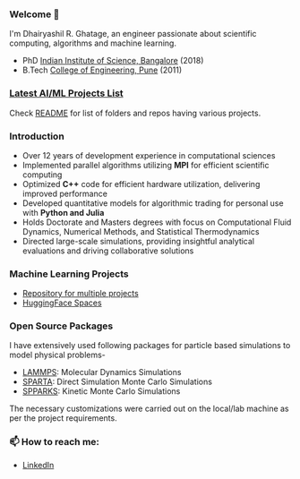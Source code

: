 ### Welcome :wave:

I'm Dhairyashil R. Ghatage, an engineer passionate about scientific computing, algorithms and machine learning.

- PhD [Indian Institute of Science, Bangalore](https://iisc.ac.in/) (2018)
- B.Tech [College of Engineering, Pune](https://www.coep.org.in/) (2011)

### [Latest AI/ML Projects List](https://github.com/dhairyag/AI_Quest_Lab)
Check [README](https://github.com/dhairyag/AI_Quest_Lab/blob/main/README.md) for list of folders and repos having various projects.

### Introduction
- Over 12 years of development experience in computational sciences
- Implemented parallel algorithms utilizing **MPI** for efficient scientific computing
- Optimized **C++** code for efficient hardware utilization, delivering improved performance
- Developed quantitative models for algorithmic trading for personal use with **Python and Julia**
- Holds Doctorate and Masters degrees with focus on Computational Fluid Dynamics, Numerical Methods, and Statistical Thermodynamics
- Directed large-scale simulations, providing insightful analytical evaluations and driving collaborative solutions

### Machine Learning Projects
- [Repository for multiple projects](https://github.com/dhairyag/extensive_AI_reimagined_advanced)
- [HuggingFace Spaces](https://huggingface.co/dhairyashil)

### Open Source Packages
I have extensively used following packages for particle based simulations to model physical problems-
- [LAMMPS](https://github.com/lammps/lammps): Molecular Dynamics Simulations
- [SPARTA](https://github.com/sparta/sparta): Direct Simulation Monte Carlo Simulations
- [SPPARKS](https://github.com/spparks/spparks): Kinetic Monte Carlo Simulations
  
The necessary customizations were carried out on the local/lab machine as per the project requirements.

###  📫 How to reach me:

- [LinkedIn](https://www.linkedin.com/in/dhairyashilrg/)


